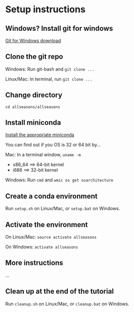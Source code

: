 # Setup instructions

## Windows? Install git for windows

[Git for Windows download](https://git-for-windows.github.io/)

## Clone the git repo

Windows: Run git-bash and `git clone ...`

Linux/Mac: In terminal, run `git clone ...`

## Change directory

`cd allseasons/allseasons`

## Install miniconda 

[Install the appropriate miniconda](https://conda.io/miniconda.html)

You can find out if you OS is 32 or 64 bit by...

Mac: In a terminal window, `uname -m`

* x86_64 ==> 64-bit kernel
* i686   ==> 32-bit kernel

Windows: Run `cmd` and `wmic os get osarchitecture`

## Create a conda environment

Run `setup.sh` on Linux/Mac, or `setup.bat` on Windows.

## Activate the environment

On Linux/Mac: `source activate allseasons`

On Windows: `activate allseasons`

## More instructions

...

## Clean up at the end of the tutorial

Run `cleanup.sh` on Linux/Mac, or `cleanup.bat` on Windows.
